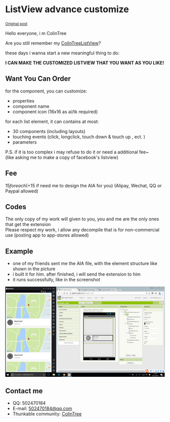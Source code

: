# ListView advance customize

[<small>Original post</small>](https://community.thunkable.com/t/advance-customize-your-listview-by-colintree/7828)

Hello everyone, i m ColinTree

Are you still remember my [ColinTreeListView](ColinTreeListView.md)?

these days i wanna start a new meaningful thing to do:

**I CAN MAKE THE CUSTOMIZED LISTVIEW THAT YOU WANT AS YOU LIKE!**

## Want You Can Order

for the component, you can customize:

* properties
* component name
* component icon (16x16 as ai/tk required)

for each list element, it can contains at most:

* 30 components (including layouts)
* touching events (click, longclick, touch down & touch up , ect. )
* parameters

P.S. if it is too complex i may refuse to do it or need a additional fee~  
(like asking me to make a copy of facebook's listview)

## Fee

$15 for each (+$15 if need me to design the AIA for you) (Alipay, Wechat, QQ or Paypal allowed)

## Codes

The only copy of my work will given to you, you and me are the only ones that get the extension  
Please respect my work, i allow any decompile that is for non-commercial use (posting app to app-stores allowed)

## Example

* one of my friends sent me the AIA file, with the element structure like shown in the picture
* i built it for him. after finished, i will send the extension to him
* it runs successfully, like in the screenshot

![](../images/ListViewCustomize/example.png)

## Contact me

* QQ: 502470184
* E-mail: 502470184@qq.com
* Thunkable community: [ColinTree](https://community.thunkable.com/u/ColinTree)